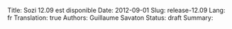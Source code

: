 Title: Sozi 12.09 est disponible
Date: 2012-09-01
Slug: release-12.09
Lang: fr
Translation: true
Authors: Guillaume Savaton
Status: draft
Summary:

<!-- TODO -->

